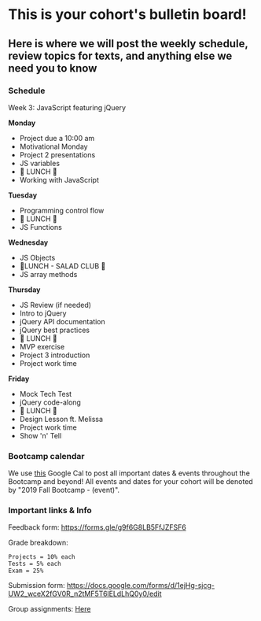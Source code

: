 # This is your cohort's bulletin board! 
## Here is where we will post the weekly schedule, review topics for texts, and anything else we need you to know

### Schedule

Week 3:  JavaScript featuring jQuery


**Monday**

* Project due a 10:00 am
* Motivational Monday
* Project 2 presentations
* JS variables
* 🍴 LUNCH 🍴
* Working with JavaScript


**Tuesday**

* Programming control flow
* 🍴 LUNCH 🍴
* JS Functions

**Wednesday**

* JS Objects
* 🥗LUNCH - SALAD CLUB 🥗
* JS array methods

**Thursday**

* JS Review (if needed)
* Intro to jQuery
* jQuery API documentation
* jQuery best practices
* 🍴 LUNCH 🍴
* MVP exercise
* Project 3 introduction
* Project work time

**Friday**

* Mock Tech Test
* jQuery code-along
* 🍴 LUNCH 🍴
* Design Lesson ft. Melissa
* Project work time
* Show 'n' Tell


### Bootcamp calendar
We use [this](https://calendar.google.com/calendar/embed?src=hackeryou.com_ckj6930nr6kraakaisos09cccs%40group.calendar.google.com&ctz=America%2FToronto) Google Cal to post all important dates & events throughout the Bootcamp and beyond! All events and dates for your cohort will be denoted by "2019 Fall Bootcamp - (event)".

### Important links & Info
Feedback form: https://forms.gle/g9f6G8LB5FfJZFSF6

Grade breakdown:
```
Projects = 10% each
Tests = 5% each
Exam = 25%
```

Submission form: https://docs.google.com/forms/d/1ejHg-sjcg-UW2_wceX2fGV0R_n2tMF5T6lELdLhQ0y0/edit

Group assignments: [Here](https://docs.google.com/spreadsheets/d/1qw-dnRppkzRaXscOvdPusE1SHsEiSGnHQrPoRf2kujU/edit#gid=1112317742)

